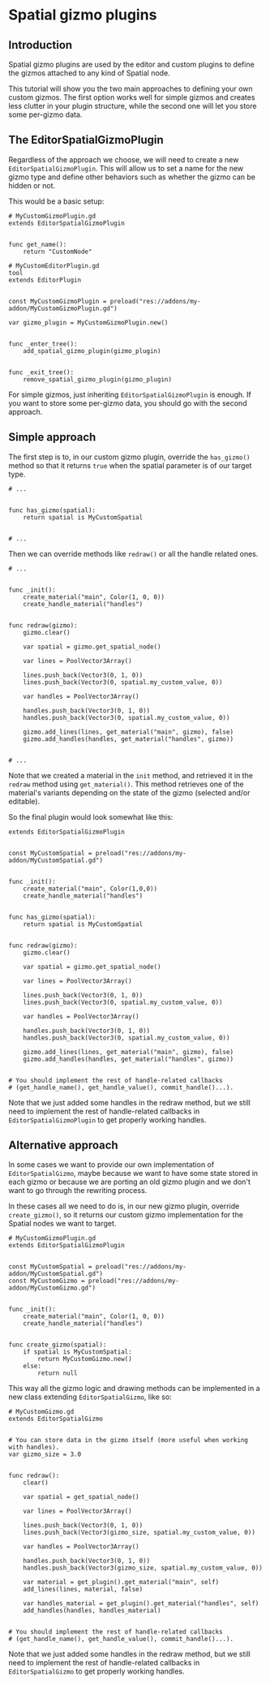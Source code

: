 
# Spatial gizmo plugins

## Introduction

Spatial gizmo plugins are used by the editor and custom plugins to define the
gizmos attached to any kind of Spatial node.

This tutorial will show you the two main approaches to defining your own custom
gizmos. The first option works well for simple gizmos and creates less clutter in
your plugin structure, while the second one will let you store some per-gizmo data.

## The EditorSpatialGizmoPlugin

Regardless of the approach we choose, we will need to create a new
`EditorSpatialGizmoPlugin`. This will allow
us to set a name for the new gizmo type and define other behaviors such as whether
the gizmo can be hidden or not.

This would be a basic setup:

```
# MyCustomGizmoPlugin.gd
extends EditorSpatialGizmoPlugin


func get_name():
    return "CustomNode"
```


```
# MyCustomEditorPlugin.gd
tool
extends EditorPlugin


const MyCustomGizmoPlugin = preload("res://addons/my-addon/MyCustomGizmoPlugin.gd")

var gizmo_plugin = MyCustomGizmoPlugin.new()


func _enter_tree():
    add_spatial_gizmo_plugin(gizmo_plugin)


func _exit_tree():
    remove_spatial_gizmo_plugin(gizmo_plugin)
```


For simple gizmos, just inheriting `EditorSpatialGizmoPlugin`
is enough.
If you want to store some per-gizmo data, you should go with the second approach.


## Simple approach

The first step is to, in our custom gizmo plugin, override the `has_gizmo()`
method so that it returns `true` when the spatial parameter is of our target type.

```
# ...


func has_gizmo(spatial):
    return spatial is MyCustomSpatial


# ...
```

Then we can override methods like `redraw()`
or all the handle related ones.

```
# ...


func _init():
    create_material("main", Color(1, 0, 0))
    create_handle_material("handles")


func redraw(gizmo):
    gizmo.clear()

    var spatial = gizmo.get_spatial_node()

    var lines = PoolVector3Array()

    lines.push_back(Vector3(0, 1, 0))
    lines.push_back(Vector3(0, spatial.my_custom_value, 0))

    var handles = PoolVector3Array()

    handles.push_back(Vector3(0, 1, 0))
    handles.push_back(Vector3(0, spatial.my_custom_value, 0))

    gizmo.add_lines(lines, get_material("main", gizmo), false)
    gizmo.add_handles(handles, get_material("handles", gizmo))


# ...
```

Note that we created a material in the `init` method, and retrieved it in the `redraw`
method using `get_material()`. This
method retrieves one of the material's variants depending on the state of the gizmo
(selected and/or editable).

So the final plugin would look somewhat like this:

```
extends EditorSpatialGizmoPlugin


const MyCustomSpatial = preload("res://addons/my-addon/MyCustomSpatial.gd")


func _init():
    create_material("main", Color(1,0,0))
    create_handle_material("handles")


func has_gizmo(spatial):
    return spatial is MyCustomSpatial


func redraw(gizmo):
    gizmo.clear()

    var spatial = gizmo.get_spatial_node()

    var lines = PoolVector3Array()

    lines.push_back(Vector3(0, 1, 0))
    lines.push_back(Vector3(0, spatial.my_custom_value, 0))

    var handles = PoolVector3Array()

    handles.push_back(Vector3(0, 1, 0))
    handles.push_back(Vector3(0, spatial.my_custom_value, 0))

    gizmo.add_lines(lines, get_material("main", gizmo), false)
    gizmo.add_handles(handles, get_material("handles", gizmo))


# You should implement the rest of handle-related callbacks
# (get_handle_name(), get_handle_value(), commit_handle()...).
```

Note that we just added some handles in the redraw method, but we still need to implement
the rest of handle-related callbacks in `EditorSpatialGizmoPlugin`
to get properly working handles.

## Alternative approach

In some cases we want to provide our own implementation of `EditorSpatialGizmo`,
maybe because we want to have some state stored in each gizmo or because we are porting
an old gizmo plugin and we don't want to go through the rewriting process.

In these cases all we need to do is, in our new gizmo plugin, override
`create_gizmo()`, so it returns our custom gizmo implementation
for the Spatial nodes we want to target.

```
# MyCustomGizmoPlugin.gd
extends EditorSpatialGizmoPlugin


const MyCustomSpatial = preload("res://addons/my-addon/MyCustomSpatial.gd")
const MyCustomGizmo = preload("res://addons/my-addon/MyCustomGizmo.gd")


func _init():
    create_material("main", Color(1, 0, 0))
    create_handle_material("handles")


func create_gizmo(spatial):
    if spatial is MyCustomSpatial:
        return MyCustomGizmo.new()
    else:
        return null
```

This way all the gizmo logic and drawing methods can be implemented in a new class extending
`EditorSpatialGizmo`, like so:

```
# MyCustomGizmo.gd
extends EditorSpatialGizmo


# You can store data in the gizmo itself (more useful when working with handles).
var gizmo_size = 3.0


func redraw():
    clear()

    var spatial = get_spatial_node()

    var lines = PoolVector3Array()

    lines.push_back(Vector3(0, 1, 0))
    lines.push_back(Vector3(gizmo_size, spatial.my_custom_value, 0))

    var handles = PoolVector3Array()

    handles.push_back(Vector3(0, 1, 0))
    handles.push_back(Vector3(gizmo_size, spatial.my_custom_value, 0))

    var material = get_plugin().get_material("main", self)
    add_lines(lines, material, false)

    var handles_material = get_plugin().get_material("handles", self)
    add_handles(handles, handles_material)


# You should implement the rest of handle-related callbacks
# (get_handle_name(), get_handle_value(), commit_handle()...).
```

Note that we just added some handles in the redraw method, but we still need to implement
the rest of handle-related callbacks in `EditorSpatialGizmo`
to get properly working handles.

